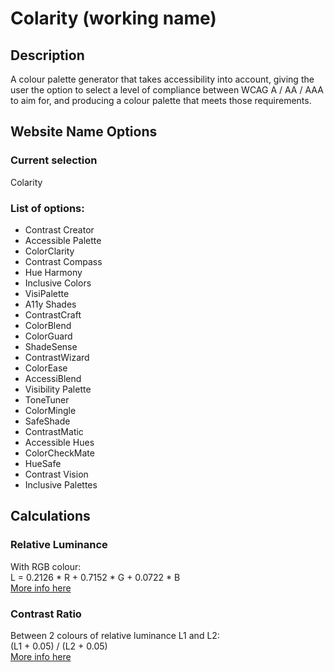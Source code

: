 # Colarity (working name)

## Description

A colour palette generator that takes accessibility into account, giving the user the option to select a level of compliance between WCAG A / AA / AAA to aim for, and producing a colour palette that meets those requirements.

## Website Name Options

### Current selection
Colarity

### List of options:
* Contrast Creator
* Accessible Palette
* ColorClarity
* Contrast Compass
* Hue Harmony
* Inclusive Colors
* VisiPalette
* A11y Shades
* ContrastCraft
* ColorBlend
* ColorGuard
* ShadeSense
* ContrastWizard
* ColorEase
* AccessiBlend
* Visibility Palette
* ToneTuner
* ColorMingle
* SafeShade
* ContrastMatic
* Accessible Hues
* ColorCheckMate
* HueSafe
* Contrast Vision
* Inclusive Palettes

## Calculations

### Relative Luminance
With RGB colour:\
L = 0.2126 * R + 0.7152 * G + 0.0722 * B\
[More info here](https://www.w3.org/WAI/GL/wiki/Relative_luminance)

### Contrast Ratio
Between 2 colours of relative luminance L1 and L2:\
(L1 + 0.05) / (L2 + 0.05)\
[More info here](https://www.accessibility-developer-guide.com/knowledge/colours-and-contrast/how-to-calculate/)
